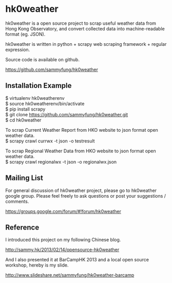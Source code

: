 hk0weather
==========

hk0weather is a open source project to scrap useful weather data from Hong Kong Observatory, and convert collected data into machine-readable format (eg. JSON).

hk0weather is written in python + scrapy web scraping framework + regular expression.

Source code is available on github.

https://github.com/sammyfung/hk0weather

Installation Example
--------------------

$ virtualenv hk0weatherenv  
$ source hk0weatherenv/bin/activate  
$ pip install scrapy  
$ git clone https://github.com/sammyfung/hk0weather.git  
$ cd hk0weather  

To scrap Current Weather Report from HKO website to json format open weather data.  
$ scrapy crawl currwx -t json -o testresult  

To scrap Regional Weather Data from HKO website to json format open weather data.  
$ scrapy crawl regionalwx -t json -o regionalwx.json


Mailing List
------------

For general discussion of hk0weather project, please go to hk0weather google group. Please feel freely to ask questions or post your suggestions / comments.

https://groups.google.com/forum/#!forum/hk0weather


Reference
---------

I introduced this project on my following Chinese blog.

http://sammy.hk/2013/02/14/opensource-hk0weather

And I also presented it at BarCampHK 2013 and a local open source workshop, hereby is my slide.

http://www.slideshare.net/sammyfung/hk0weather-barcamp


